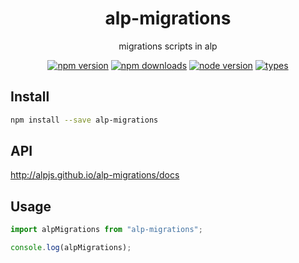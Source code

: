 <h1 align="center">
  alp-migrations
</h1>

<p align="center">
  migrations scripts in alp
</p>

<p align="center">
  <a href="https://npmjs.org/package/alp-migrations"><img src="https://img.shields.io/npm/v/alp-migrations.svg?style=flat-square" alt="npm version"></a>
  <a href="https://npmjs.org/package/alp-migrations"><img src="https://img.shields.io/npm/dw/alp-migrations.svg?style=flat-square" alt="npm downloads"></a>
  <a href="https://npmjs.org/package/alp-migrations"><img src="https://img.shields.io/node/v/alp-migrations.svg?style=flat-square" alt="node version"></a>
  <a href="https://npmjs.org/package/alp-migrations"><img src="https://img.shields.io/npm/types/alp-migrations.svg?style=flat-square" alt="types"></a>
</p>

## Install

```sh
npm install --save alp-migrations
```

## API

http://alpjs.github.io/alp-migrations/docs

## Usage

```js
import alpMigrations from "alp-migrations";

console.log(alpMigrations);
```
